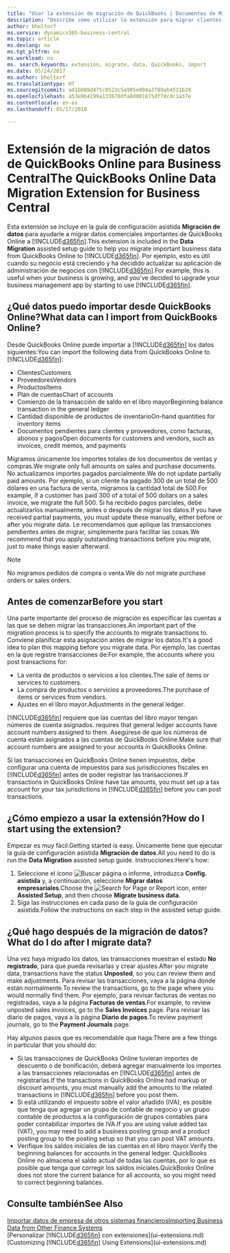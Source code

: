 ```yaml
---
title: "Usar la extensión de migración de QuickBooks | Documentos de Microsoft"
description: "Describe cómo utilizar la extensión para migrar clientes, proveedores, elementos y cuentas de QuickBooks Online a Business Central."
author: bholtorf
ms.service: dynamics365-business-central
ms.topic: article
ms.devlang: na
ms.tgt_pltfrm: na
ms.workload: na
ms. search.keywords: extension, migrate, data, QuickBooks, import
ms.date: 05/24/2017
ms.author: bholtorf
ms.translationtype: HT
ms.sourcegitcommit: ad1b888d475c0523c5a905e804a3f89ab4531b28
ms.openlocfilehash: a53e9b4199a133678dfa8d001875df7dcdc1a37e
ms.contentlocale: es-es
ms.lasthandoff: 05/17/2018

---
```


# <a name="the-quickbooks-online-data-migration-extension-for-business-central"></a><span data-ttu-id="96fec-103">Extensión de la migración de datos de QuickBooks Online para Business Central</span><span class="sxs-lookup"><span data-stu-id="96fec-103">The QuickBooks Online Data Migration Extension for Business Central</span></span>
<span data-ttu-id="96fec-104">Esta extensión se incluye en la guía de configuración asistida **Migración de datos** para ayudarle a migrar datos comerciales importantes de QuickBooks Online a [!INCLUDE[d365fin](includes/d365fin_md.md)].</span><span class="sxs-lookup"><span data-stu-id="96fec-104">This extension is included in the **Data Migration** assisted setup guide to help you migrate important business data from QuickBooks Online to [!INCLUDE[d365fin](includes/d365fin_md.md)].</span></span> <span data-ttu-id="96fec-105">Por ejemplo, esto es útil cuando su negocio está creciendo y ha decidido actualizar su aplicación de administración de negocios con [!INCLUDE[d365fin](includes/d365fin_md.md)].</span><span class="sxs-lookup"><span data-stu-id="96fec-105">For example, this is useful when your business is growing, and you've decided to upgrade your business management app by starting to use [!INCLUDE[d365fin](includes/d365fin_md.md)].</span></span>

## <a name="what-data-can-i-import-from-quickbooks-online"></a><span data-ttu-id="96fec-106">¿Qué datos puedo importar desde QuickBooks Online?</span><span class="sxs-lookup"><span data-stu-id="96fec-106">What data can I import from QuickBooks Online?</span></span>
<span data-ttu-id="96fec-107">Desde QuickBooks Online puede importar a [!INCLUDE[d365fin](includes/d365fin_md.md)] los datos siguientes:</span><span class="sxs-lookup"><span data-stu-id="96fec-107">You can import the following data from QuickBooks Online to [!INCLUDE[d365fin](includes/d365fin_md.md)]:</span></span>  

* <span data-ttu-id="96fec-108">Clientes</span><span class="sxs-lookup"><span data-stu-id="96fec-108">Customers</span></span>
* <span data-ttu-id="96fec-109">Proveedores</span><span class="sxs-lookup"><span data-stu-id="96fec-109">Vendors</span></span>
* <span data-ttu-id="96fec-110">Productos</span><span class="sxs-lookup"><span data-stu-id="96fec-110">Items</span></span>
* <span data-ttu-id="96fec-111">Plan de cuentas</span><span class="sxs-lookup"><span data-stu-id="96fec-111">Chart of accounts</span></span>
* <span data-ttu-id="96fec-112">Comienzo de la transacción de saldo en el libro mayor</span><span class="sxs-lookup"><span data-stu-id="96fec-112">Beginning balance transaction in the general ledger</span></span>
* <span data-ttu-id="96fec-113">Cantidad disponible de productos de inventario</span><span class="sxs-lookup"><span data-stu-id="96fec-113">On-hand quantities for inventory items</span></span>
* <span data-ttu-id="96fec-114">Documentos pendientes para clientes y proveedores, como facturas, abonos y pagos</span><span class="sxs-lookup"><span data-stu-id="96fec-114">Open documents for customers and vendors, such as invoices, credit memos, and payments</span></span>

<span data-ttu-id="96fec-115">Migramos únicamente los importes totales de los documentos de ventas y compras.</span><span class="sxs-lookup"><span data-stu-id="96fec-115">We migrate only full amounts on sales and purchase documents.</span></span> <span data-ttu-id="96fec-116">No actualizamos importes pagados parcialmente.</span><span class="sxs-lookup"><span data-stu-id="96fec-116">We do not update partially paid amounts.</span></span> <span data-ttu-id="96fec-117">Por ejemplo, si un cliente ha pagado 300 de un total de 500 dólares en una factura de venta, migramos la cantidad total de 500.</span><span class="sxs-lookup"><span data-stu-id="96fec-117">For example, if a customer has paid 300 of a total of 500 dollars on a sales invoice, we migrate the full 500.</span></span> <span data-ttu-id="96fec-118">Si ha recibido pagos parciales, debe actualizarlos manualmente, antes o después de migrar los datos.</span><span class="sxs-lookup"><span data-stu-id="96fec-118">If you have received partial payments, you must update these manually, either before or after you migrate data.</span></span> <span data-ttu-id="96fec-119">Le recomendamos que aplique las transacciones pendientes antes de migrar, simplemente para facilitar las cosas.</span><span class="sxs-lookup"><span data-stu-id="96fec-119">We recommend that you apply outstanding transactions before you migrate, just to make things easier afterward.</span></span>

> [!NOTE]  
>   <span data-ttu-id="96fec-120">No migramos pedidos de compra o venta.</span><span class="sxs-lookup"><span data-stu-id="96fec-120">We do not migrate purchase orders or sales orders.</span></span>

## <a name="before-you-start"></a><span data-ttu-id="96fec-121">Antes de comenzar</span><span class="sxs-lookup"><span data-stu-id="96fec-121">Before you start</span></span>
<span data-ttu-id="96fec-122">Una parte importante del proceso de migración es especificar las cuentas a las que se deben migrar las transacciones.</span><span class="sxs-lookup"><span data-stu-id="96fec-122">An important part of the migration process is to specify the accounts to migrate transactions to.</span></span> <span data-ttu-id="96fec-123">Conviene planificar esta asignación antes de migrar los datos.</span><span class="sxs-lookup"><span data-stu-id="96fec-123">It's a good idea to plan this mapping before you migrate data.</span></span> <span data-ttu-id="96fec-124">Por ejemplo, las cuentas en la que registre transacciones de:</span><span class="sxs-lookup"><span data-stu-id="96fec-124">For example, the accounts where you post transactions for:</span></span>  

* <span data-ttu-id="96fec-125">La venta de productos o servicios a los clientes.</span><span class="sxs-lookup"><span data-stu-id="96fec-125">The sale of items or services to customers.</span></span>
* <span data-ttu-id="96fec-126">La compra de productos o servicios a proveedores.</span><span class="sxs-lookup"><span data-stu-id="96fec-126">The purchase of items or services from vendors.</span></span>  
* <span data-ttu-id="96fec-127">Ajustes en el libro mayor.</span><span class="sxs-lookup"><span data-stu-id="96fec-127">Adjustments in the general ledger.</span></span>  

[!INCLUDE[d365fin](includes/d365fin_md.md)]<span data-ttu-id="96fec-128"> requiere que las cuentas del libro mayor tengan números de cuenta asignados.</span><span class="sxs-lookup"><span data-stu-id="96fec-128"> requires that general ledger accounts have account numbers assigned to them.</span></span> <span data-ttu-id="96fec-129">Asegúrese de que los números de cuenta están asignados a las cuentas de QuickBooks Online.</span><span class="sxs-lookup"><span data-stu-id="96fec-129">Make sure that account numbers are assigned to your accounts in QuickBooks Online.</span></span>

<span data-ttu-id="96fec-130">Si las transacciones en QuickBooks Online tienen impuestos, debe configurar una cuenta de impuestos para sus jurisdicciones fiscales en [!INCLUDE[d365fin](includes/d365fin_md.md)] antes de poder registrar las transacciones.</span><span class="sxs-lookup"><span data-stu-id="96fec-130">If transactions in QuickBooks Online have tax amounts, you must set up a tax account for your tax jurisdictions in [!INCLUDE[d365fin](includes/d365fin_md.md)] before you can post transactions.</span></span>

## <a name="how-do-i-start-using-the-extension"></a><span data-ttu-id="96fec-131">¿Cómo empiezo a usar la extensión?</span><span class="sxs-lookup"><span data-stu-id="96fec-131">How do I start using the extension?</span></span>
<span data-ttu-id="96fec-132">Empezar es muy fácil.</span><span class="sxs-lookup"><span data-stu-id="96fec-132">Getting started is easy.</span></span> <span data-ttu-id="96fec-133">Únicamente tiene que ejecutar la guía de configuración asistida **Migración de datos**.</span><span class="sxs-lookup"><span data-stu-id="96fec-133">All you need to do is run the **Data Migration** assisted setup guide.</span></span> <span data-ttu-id="96fec-134">Instrucciones:</span><span class="sxs-lookup"><span data-stu-id="96fec-134">Here's how:</span></span>

1. <span data-ttu-id="96fec-135">Seleccione el ícono ![Buscar página o informe](media/ui-search/search_small.png "Buscar página o informe"), introduzca **Config. asistida** y, a continuación, seleccione **Migrar datos empresariales**.</span><span class="sxs-lookup"><span data-stu-id="96fec-135">Choose the ![Search for Page or Report](media/ui-search/search_small.png "Search for Page or Report icon") icon, enter **Assisted Setup**, and then choose **Migrate business data**.</span></span>
2. <span data-ttu-id="96fec-136">Siga las instrucciones en cada paso de la guía de configuración asistida.</span><span class="sxs-lookup"><span data-stu-id="96fec-136">Follow the instructions on each step in the assisted setup guide.</span></span>

## <a name="what-do-i-do-after-i-migrate-data"></a><span data-ttu-id="96fec-137">¿Qué hago después de la migración de datos?</span><span class="sxs-lookup"><span data-stu-id="96fec-137">What do I do after I migrate data?</span></span>
<span data-ttu-id="96fec-138">Una vez haya migrado los datos, las transacciones muestran el estado **No registrado**, para que pueda revisarlas y crear ajustes.</span><span class="sxs-lookup"><span data-stu-id="96fec-138">After you migrate data, transactions have the status **Unposted**, so you can review them and make adjustments.</span></span> <span data-ttu-id="96fec-139">Para revisar las transacciones, vaya a la página donde están normalmente.</span><span class="sxs-lookup"><span data-stu-id="96fec-139">To review the transactions, go to the page where you would normally find them.</span></span> <span data-ttu-id="96fec-140">Por ejemplo, para revisar facturas de ventas no registradas, vaya a la página **Facturas de ventas**.</span><span class="sxs-lookup"><span data-stu-id="96fec-140">For example, to review unposted sales invoices, go to the **Sales Invoices** page.</span></span> <span data-ttu-id="96fec-141">Para revisar las diario de pagos, vaya a la página **Diario de pagos**.</span><span class="sxs-lookup"><span data-stu-id="96fec-141">To review payment journals, go to the **Payment Journals** page.</span></span>   

<span data-ttu-id="96fec-142">Hay algunos pasos que es recomendable que haga:</span><span class="sxs-lookup"><span data-stu-id="96fec-142">There are a few things in particular that you should do:</span></span>

* <span data-ttu-id="96fec-143">Si las transacciones de QuickBooks Online tuvieran importes de descuento o de bonificación, deberá agregar manualmente los importes a las transacciones relacionadas en [!INCLUDE[d365fin](includes/d365fin_md.md)] antes de registrarlas.</span><span class="sxs-lookup"><span data-stu-id="96fec-143">If the transactions in QuickBooks Online had markup or discount amounts, you must manually add the amounts to the related transactions in [!INCLUDE[d365fin](includes/d365fin_md.md)] before you post them.</span></span>
* <span data-ttu-id="96fec-144">Si está utilizando el impuesto sobre el valor añadido (IVA), es posible que tenga que agregar un grupo de contable de negocio y un grupo contable de productos a la configuración de grupos contables para poder contabilizar importes de IVA.</span><span class="sxs-lookup"><span data-stu-id="96fec-144">If you are using value added tax (VAT), you may need to add a business posting group and a product posting group to the posting setup so that you can post VAT amounts.</span></span>
* <span data-ttu-id="96fec-145">Verifique los saldos iniciales de las cuentas en el libro mayor.</span><span class="sxs-lookup"><span data-stu-id="96fec-145">Verify the beginning balances for accounts in the general ledger.</span></span> <span data-ttu-id="96fec-146">QuickBooks Online no almacena el saldo actual de todas las cuentas, por lo que es posible que tenga que corregir los saldos iniciales.</span><span class="sxs-lookup"><span data-stu-id="96fec-146">QuickBooks Online does not store the current balance for all accounts, so you might need to correct beginning balances.</span></span>

## <a name="see-also"></a><span data-ttu-id="96fec-147">Consulte también</span><span class="sxs-lookup"><span data-stu-id="96fec-147">See Also</span></span>
[<span data-ttu-id="96fec-148">Importar datos de empresa de otros sistemas financieros</span><span class="sxs-lookup"><span data-stu-id="96fec-148">Importing Business Data from Other Finance Systems</span></span>](across-import-data-configuration-packages.md)  
<span data-ttu-id="96fec-149">[Personalizar [!INCLUDE[d365fin](includes/d365fin_md.md)] con extensiones](ui-extensions.md)</span><span class="sxs-lookup"><span data-stu-id="96fec-149">[Customizing [!INCLUDE[d365fin](includes/d365fin_md.md)] Using Extensions](ui-extensions.md)</span></span>  

